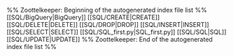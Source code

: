 %% Zoottelkeeper: Beginning of the autogenerated index file list  %%
 [[SQL/BigQuery|BigQuery]]
 [[SQL/CREATE|CREATE]]
 [[SQL/DELETE|DELETE]]
 [[SQL/DROP|DROP]]
 [[SQL/INSERT|INSERT]]
 [[SQL/SELECT|SELECT]]
 [[SQL/SQL_first.py|SQL_first.py]]
 [[SQL/SQL|SQL]]
 [[SQL/UPDATE|UPDATE]]
%% Zoottelkeeper: End of the autogenerated index file list  %%
